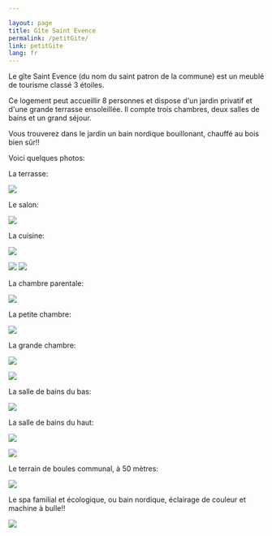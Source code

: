```yaml
---

layout: page
title: Gîte Saint Evence
permalink: /petitGite/
link: petitGite
lang: fr
---
```

Le gîte Saint Evence (du nom du saint patron de la commune) est un meublé de tourisme classé 3 étoiles.

Ce logement peut accueillir 8 personnes et dispose d'un jardin privatif et  d'une grande terrasse ensoleillée. Il compte trois chambres, deux salles de bains et un grand séjour.

Vous trouverez dans le jardin un bain nordique bouillonant, chauffé au bois bien sûr!!

Voici quelques photos:

La terrasse:

![](/images/petitGite/20160915_terrasse.jpg )

Le salon:

![](/images/petitGite/20160816_salon.jpg )

La cuisine:

![](/images/petitGite/20160915_cuisine.jpg )

![](/images/petitGite/20160915_cuisine2.jpg )
![](/images/petitGite/20160915_cuisine3.jpg )

La chambre parentale:

![](/images/petitGite/20160816_lit2places.jpg )

La petite chambre:

![](/images/petitGite/20160816_litJumeaux.jpg )

La grande chambre:

![](/images/petitGite/20160816_chambre3.jpg )

![](/images/petitGite/20160816_chambre3-2.jpg )

La salle de bains du bas:

![](/images/petitGite/20160915_douche.jpg )

La salle de bains du haut:

![](/images/petitGite/20160915_sdb-haut.jpg )

![](/images/petitGite/20160915_baignoire.jpg )

Le terrain de boules communal, à 50 mètres:

![](/images/petitGite/.jpg )

Le spa familial et écologique, ou bain nordique, éclairage de couleur et machine à bulle!!

![](/images/petitGite/spa.jpg )


